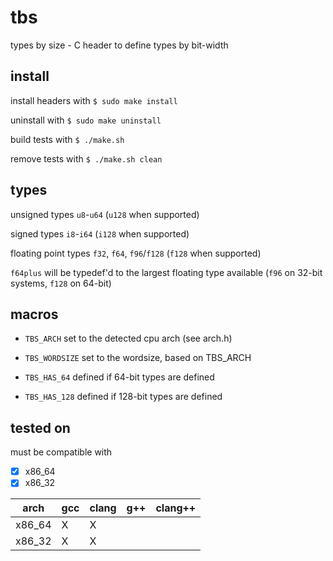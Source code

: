 # tbs
types by size - C header to define types by bit-width

## install

install headers with
`$ sudo make install`

uninstall with
`$ sudo make uninstall`

build tests with
`$ ./make.sh`

remove tests with
`$ ./make.sh clean`

## types
unsigned types
`u8`-`u64` (`u128` when supported)

signed types
`i8`-`i64` (`i128` when supported)

floating point types
`f32`, `f64`, `f96`/`f128` (`f128` when supported)

`f64plus` will be typedef'd to the largest floating type available (`f96` on 32-bit systems, `f128` on 64-bit)

## macros

 - `TBS_ARCH`                set to the detected cpu arch (see arch.h)

 - `TBS_WORDSIZE`            set to the wordsize, based on TBS_ARCH

 - `TBS_HAS_64`              defined if 64-bit types are defined

 - `TBS_HAS_128`             defined if 128-bit types are defined

## tested on

must be compatible with 

 - [x] x86_64
 - [x] x86_32

| arch		| gcc | clang | g++ | clang++ |
| --------- | --- | ----- | --- | ------- |
| x86_64	| X   | X     |
| x86_32	| X   | X     |
